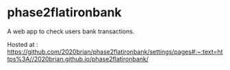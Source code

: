 # phase2flatironbank

A web app to check users bank transactions.

Hosted at : https://github.com/2020brian/phase2flatironbank/settings/pages#:~:text=https%3A//2020brian.github.io/phase2flatironbank/
